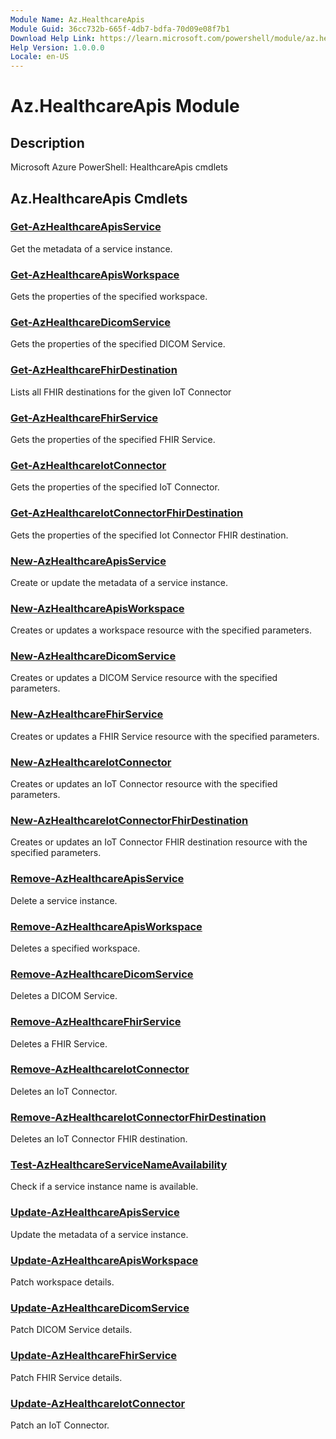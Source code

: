 ```yaml
---
Module Name: Az.HealthcareApis
Module Guid: 36cc732b-665f-4db7-bdfa-70d09e08f7b1
Download Help Link: https://learn.microsoft.com/powershell/module/az.healthcareapis
Help Version: 1.0.0.0
Locale: en-US
---
```


# Az.HealthcareApis Module
## Description
Microsoft Azure PowerShell: HealthcareApis cmdlets

## Az.HealthcareApis Cmdlets
### [Get-AzHealthcareApisService](Get-AzHealthcareApisService.md)
Get the metadata of a service instance.

### [Get-AzHealthcareApisWorkspace](Get-AzHealthcareApisWorkspace.md)
Gets the properties of the specified workspace.

### [Get-AzHealthcareDicomService](Get-AzHealthcareDicomService.md)
Gets the properties of the specified DICOM Service.

### [Get-AzHealthcareFhirDestination](Get-AzHealthcareFhirDestination.md)
Lists all FHIR destinations for the given IoT Connector

### [Get-AzHealthcareFhirService](Get-AzHealthcareFhirService.md)
Gets the properties of the specified FHIR Service.

### [Get-AzHealthcareIotConnector](Get-AzHealthcareIotConnector.md)
Gets the properties of the specified IoT Connector.

### [Get-AzHealthcareIotConnectorFhirDestination](Get-AzHealthcareIotConnectorFhirDestination.md)
Gets the properties of the specified Iot Connector FHIR destination.

### [New-AzHealthcareApisService](New-AzHealthcareApisService.md)
Create or update the metadata of a service instance.

### [New-AzHealthcareApisWorkspace](New-AzHealthcareApisWorkspace.md)
Creates or updates a workspace resource with the specified parameters.

### [New-AzHealthcareDicomService](New-AzHealthcareDicomService.md)
Creates or updates a DICOM Service resource with the specified parameters.

### [New-AzHealthcareFhirService](New-AzHealthcareFhirService.md)
Creates or updates a FHIR Service resource with the specified parameters.

### [New-AzHealthcareIotConnector](New-AzHealthcareIotConnector.md)
Creates or updates an IoT Connector resource with the specified parameters.

### [New-AzHealthcareIotConnectorFhirDestination](New-AzHealthcareIotConnectorFhirDestination.md)
Creates or updates an IoT Connector FHIR destination resource with the specified parameters.

### [Remove-AzHealthcareApisService](Remove-AzHealthcareApisService.md)
Delete a service instance.

### [Remove-AzHealthcareApisWorkspace](Remove-AzHealthcareApisWorkspace.md)
Deletes a specified workspace.

### [Remove-AzHealthcareDicomService](Remove-AzHealthcareDicomService.md)
Deletes a DICOM Service.

### [Remove-AzHealthcareFhirService](Remove-AzHealthcareFhirService.md)
Deletes a FHIR Service.

### [Remove-AzHealthcareIotConnector](Remove-AzHealthcareIotConnector.md)
Deletes an IoT Connector.

### [Remove-AzHealthcareIotConnectorFhirDestination](Remove-AzHealthcareIotConnectorFhirDestination.md)
Deletes an IoT Connector FHIR destination.

### [Test-AzHealthcareServiceNameAvailability](Test-AzHealthcareServiceNameAvailability.md)
Check if a service instance name is available.

### [Update-AzHealthcareApisService](Update-AzHealthcareApisService.md)
Update the metadata of a service instance.

### [Update-AzHealthcareApisWorkspace](Update-AzHealthcareApisWorkspace.md)
Patch workspace details.

### [Update-AzHealthcareDicomService](Update-AzHealthcareDicomService.md)
Patch DICOM Service details.

### [Update-AzHealthcareFhirService](Update-AzHealthcareFhirService.md)
Patch FHIR Service details.

### [Update-AzHealthcareIotConnector](Update-AzHealthcareIotConnector.md)
Patch an IoT Connector.

